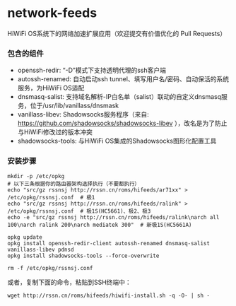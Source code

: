 # network-feeds
HiWiFi OS系统下的网络加速扩展应用（欢迎提交有价值优化的 Pull Requests）

### 包含的组件
* openssh-redir: “-D”模式下支持透明代理的ssh客户端
* autossh-renamed: 自动启动ssh tunnel、填写用户名/密码、自动保活的系统服务，为HiWiFi OS适配
* dnsmasq-salist: 支持域名解析-IP白名单（salist）联动的自定义dnsmasq服务，位于/usr/lib/vanillass/dnsmask
* vanillass-libev: Shadowsocks服务程序（来自: https://github.com/shadowsocks/shadowsocks-libev ），改名是为了防止与HiWiFi修改过的版本冲突
* shadowsocks-tools: 与HiWiFi OS集成的Shadowsocks图形化配置工具

### 安装步骤

    mkdir -p /etc/opkg
    # 以下三条根据你的路由器架构选择执行（不要都执行）
    echo "src/gz rssnsj http://rssn.cn/roms/hifeeds/ar71xx" > /etc/opkg/rssnsj.conf  # 极1
    echo "src/gz rssnsj http://rssn.cn/roms/hifeeds/ralink" > /etc/opkg/rssnsj.conf  # 极1S(HC5661)、极2、极3
    echo -e "src/gz rssnsj http://rssn.cn/roms/hifeeds/ralink\narch all 100\narch ralink 200\narch mediatek 300"  # 新极1S(HC5661A)
      
    opkg update
    opkg install openssh-redir-client autossh-renamed dnsmasq-salist vanillass-libev pdnsd
    opkg install shadowsocks-tools --force-overwrite
      
    rm -f /etc/opkg/rssnsj.conf

或者，复制下面的命令，粘贴到SSH终端中：

    wget http://rssn.cn/roms/hifeeds/hiwifi-install.sh -q -O- | sh -

